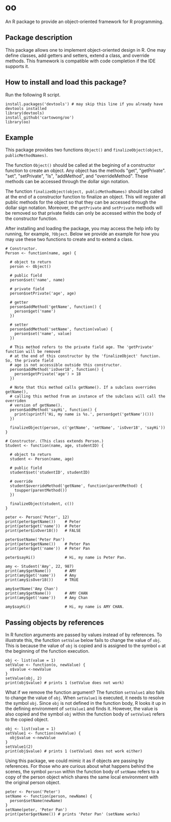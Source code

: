 # oo
An R package to provide an object-oriented framework for R programming.

## Package description
This package allows one to implement object-oriented design in R. One may define classes, add getters and setters, extend a class, and override methods. This framework is compatible with code completion if the IDE supports it.

## How to install and load this package?
Run the following R script.

```
install.packages('devtools') # may skip this line if you already have devtools installed
library(devtools)
install_github('cartowong/oo')
library(oo)
```

## Example
This package provides two functions `Object()` and `finalizeObject(object, publicMethodNames)`.

The function `Object()` should be called at the begining of a constructor function to create an object. Any object has the methods "get", "getPrivate". "set", "setPrivate", "ls", "addMethod", and "overrideMethod". These methods can be accessed through the dollar sign notation.

The function `finalizeObject(object, publicMethodNames)` should be called at the end of a constructor function to finalize an object. This will register all public methods for the object so that they can be accessed through the dollar sign notation. Moreover, the `getPrivate` and `setPrivate` methods will be removed so that private fields can only be accessed within the body of the constructor function.

After installing and loading the package, you may access the help info by running, for example, `?Object`. Below we provide an example for how you may use these two functions to create and to extend a class.

```
# Constructor.
Person <- function(name, age) {

  # object to return
  person <- Object()

  # public field
  person$set('name', name)

  # private field
  person$setPrivate('age', age)

  # getter
  person$addMethod('getName', function() {
    person$get('name')
  })

  # setter
  person$addMethod('setName', function(value) {
    person$set('name', value)
  })

  # This method refers to the private field age. The 'getPrivate' function will be removed
  # at the end of this constructor by the 'finalizeObject' function. So, the private field
  # age is not accessible outside this constructor.
  person$addMethod('isOver18', function() {
    person$getPrivate('age') > 18
  })

  # Note that this method calls getName(). If a subclass overrides getName(),
  # calling this method from an instance of the subclass will call the overriden
  # version of getName().
  person$addMethod('sayHi', function() {
    print(sprintf('Hi, my name is %s.', person$get('getName')()))
  })

  finalizeObject(person, c('getName', 'setName', 'isOver18', 'sayHi'))
}

# Constructor. (This class extends Person.)
Student <- function(name, age, studentID) {

  # object to return
  student <- Person(name, age)

  # public field
  student$set('studentID', studentID)

  # override
  student$overrideMethod('getName', function(parentMethod) {
    toupper(parentMethod())
  })

  finalizeObject(student, c())
}

peter <- Person('Peter', 12)
print(peter$getName())    # Peter
print(peter$get('name'))  # Peter
print(peter$isOver18())   # FALSE

peter$setName('Peter Pan')
print(peter$getName())    # Peter Pan
print(peter$get('name'))  # Peter Pan

peter$sayHi()             # Hi, my name is Peter Pan.

amy <- Student('Amy', 22, 987)
print(amy$getName())      # AMY
print(amy$get('name'))    # Amy
print(amy$isOver18())     # TRUE

amy$setName('Amy Chan')
print(amy$getName())      # AMY CHAN
print(amy$get('name'))    # Amy Chan

amy$sayHi()               # Hi, my name is AMY CHAN.
```

## Passing objects by references

In R function arguments are passed by values instead of by references. To illustrate this, the function `setValue` below fails to change the value of `obj`. This is because the value of `obj` is copied and is assigned to the symbol `o` at the beginning of the function execution.

```
obj <- list(value = 1)
setValue <- function(o, newValue) {
  o$value <-newValue
}
setValue(obj, 2)
print(obj$value) # prints 1 (setValue does not work)
```

What if we remove the function argument? The function `setValue1` also fails to change the value of `obj`. When `setValue1` is executed, it needs to resolve the symbol `obj`. Since `obj` is not defined in the function body, R looks it up in the defining environment of `setValue1` and finds it. However, the value is also copied and the symbol `obj` within the function body of `setValue1` refers to the copied object.

```
obj <- list(value = 1)
setValue1 <- function(newValue) {
  obj$value <-newValue
}
setValue1(2)
print(obj$value) # prints 1 (setValue1 does not work either)
```

Using this package, we could mimic it as if objects are passing by references. For those who are curious about what happens behind the scenes, the symbol `person` within the function body of `setName` refers to a copy of the person object which shares the same local environment with the original person object.

```
peter <- Person('Peter')
setName <- function(person, newName) {
  person$setName(newName)
}
setName(peter, 'Peter Pan')
print(peter$getName()) # prints 'Peter Pan' (setName works)
```
